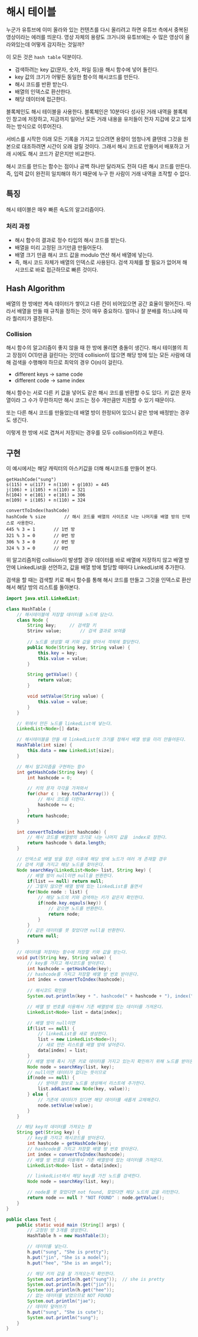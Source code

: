 # 해시 테이블

누군가 유튜브에 이미 올라와 있는 컨텐츠를 다시 올리려고 하면 유튜브 측에서 중복된 영상이라는 에러를 띄운다. 영상 자체의 용량도 크거니와 유튜브에는 수 많은 영상이 올라와있는데 어떻게 감지하는 것일까?

이 모든 것은 `hash table` 덕분이다.

- 검색하려는 key 값(문자, 숫자, 파일 등)을 해시 함수에 넣어 돌린다.
 - key 값의 크기가 어떻든 동일한 함수의 해시코드를 만든다.
- 해시 코드를 반환 받는다.
- 배열의 인덱스로 환산한다.
- 해당 데이터에 접근한다.

블록체인도 해시 테이블을 사용한다. 블록체인은 10분마다 성사된 거래 내역을 블록체인 창고에 저장하고, 지금까지 일어난 모든 거래 내용을 유저들이 전자 지갑에 갖고 있게 하는 방식으로 이루어진다. 

서비스를 시작한 이래 모든 기록을 가지고 있으려면 용량이 엄청나게 클텐데 그것을 원본으로 대조하려면 시간이 오래 걸릴 것이다. 그래서 해시 코드로 만들어서 배포하고 거래 시에도 해시 코드가 같은지만 비교한다. 

해시 코드를 만드는 함수는 점이나 공백 하나만 달라져도 전혀 다른 해시 코드를 만든다. 즉, 입력 값이 완전히 일치해야 하기 때문에 누구 한 사람이 거래 내역을 조작할 수 없다.

## 특징

해시 테이블은 매우 빠른 속도의 알고리즘이다.

### 처리 과정

- 해시 함수의 결과로 정수 타입의 해시 코드를 받는다.
- 배열을 미리 고정된 크기만큼 만들어둔다.
- 배열 크기 만큼 해시 코드 값을 modulo 연산 해서 배열에 넣는다.
- 즉, 해시 코드 자체가 배열의 인덱스로 사용된다. 검색 자체를 할 필요가 없어져 해시코드로 바로 접근하므로 빠른 것이다.

## Hash Algorithm

배열의 한 방에만 계속 데이터가 쌓이고 다른 칸이 비어있으면 공간 효율이 떨어진다. 따라서 배열을 만들 때 규칙을 정하는 것이 매우 중요하다. 얼마나 잘 분배를 하느냐에 따라 퀄리티가 결정된다.

### Collision

해시 함수의 알고리즘이 좋지 않을 때 한 방에 몰리면 충돌이 생긴다. 해시 테이블의 최고 장점이 O(1)만큼 걸린다는 것인데 collision이 많으면 해당 방에 있는 모든 사람에 대해 검색을 수행해야 하므로 최악의 경우 O(n)이 걸린다.

- different keys -> same code
- different code -> same index

해시 함수는 서로 다른 키 값을 넣어도 같은 해시 코드를 반환할 수도 있다. 키 값은 문자열이라 그 수가 무한하지만 해시 코드는 정수 개만큼만 지원할 수 있기 때문이다.

또는 다른 해시 코드를 만들었는데 배열 방이 한정되어 있으니 같은 방에 배정받는 경우도 생긴다.

이렇게 한 방에 서로 겹쳐서 저장되는 경우를 모두 collision이라고 부른다.

## 구현

이 예시에서는 해당 캐릭터의 아스키값을 더해 해시코드를 만들어 본다.

```text
getHashCode("sung")
s(115) + u(117) + n(110) + g(103) = 445
j(106) + i(105) + n(110) = 321
h(104) + e(101) + e(101) = 306
m(109) + i(105) + n(110) = 324

convertToIndex(hashCode)
hashCode % size       // 해시 코드를 배열의 사이즈로 나눈 나머지를 배열 방의 인덱스로 사용한다.
445 % 3 = 1       // 1번 방 
321 % 3 = 0       // 0번 방
306 % 3 = 0       // 0번 방
324 % 3 = 0       // 0번 
```

위 알고리즘처럼 collision이 발생할 경우 데이터를 바로 배열에 저장하지 않고 배열 방 안에 LinkedList을 선언하고, 값을 배열 방에 할당할 때마다 LinkedList에 추가한다.

검색을 할 때는 검색할 키로 해시 함수를 통해 해시 코드를 만들고 그것을 인덱스로 환산해서 해당 방의 리스트를 돌아본다.

```java
import java.util.LinkedList;

class HashTable {
    // 해시테이블에 저장할 데이터를 노드에 담는다.
    class Node {
        String key;     // 검색할 키
        Strinv value;       // 검색 결과로 보여줄 
        
        // 노드를 생성할 때 키와 값을 받아서 객체에 할당한다.
        public Node(String key, String value) {
            this.key = key;
            this.value = value;
        }

        String getValue() {
            return value;
        }

        void setValue(String value) {
            this.value = value;
        }
    }

    // 위에서 만든 노드를 linkedList에 넣는다.
    LinkedList<Node>[] data;

    // 해시테이블을 만들 때 linkedList의 크기를 정해서 배열 방을 미리 만들어둔다.
    HashTable(int size) {
        this.data = new LinkedList[size];
    }

    // 해시 알고리즘을 구현하는 함수
    int getHashCode(String key) {
        int hashcode = 0;

        // 키의 문자 각각을 가져와서
        for(char c : key.toCharArray()) {
            // 해시 코드를 더한다.
            hashcode += c;
        }
        return hashcode;
    }

    int convertToIndex(int hashcode) {
        // 해시 코드를 배열방의 크기로 나눈 나머지 값을  index로 정한다. 
        return hashcode % data.length;
    }

    // 인덱스로 배열 방을 찾은 이후에 해당 방에 노드가 여러 개 존재할 경우
    // 검색 키를 가지고 해당 노드를 찾아온다.
    Node searchKey(LinkedList<Node> list, String key) {
        // 배열 방이 null이면 null을 반환한다.
        if(list == null) return null;
        // 그렇지 않으면 배열 방에 있는 linkedList를 돌면서 
        for(Node node : list) {
            // 해당 노드의 키와 검색하는 키가 같은지 확인한다.
            if(node.key.eqauls(key)) {
                // 같으면 노드를 반환한다.
                return node;
            }
        }
        // 같은 데이터를 못 찾았다면 null을 반환한다.
        return null;
    }

    // 데이터를 저장하는 함수에 저장할 키와 값을 받는다. 
    void put(String key, String value) {
        // key를 가지고 해시코드를 받아온다.
        int hashcode = getHashCode(key);
        // hashcode를 가지고 저장할 배열 방 번호 받아온다.
        int index = convertToIndex(hashcode);
        
        // 해시코드 확인용
        System.out.println(key + ". hashcode(" + hashcode + "), index(" + index + ")");

        // 배열 방 번호를 이용해서 기존 배열방에 있는 데이터를 가져온다.
        LinkedList<Node> list = data[index];

        // 배열 방이 null이면
        if(list == null) {
            // linkedList를 새로 생성한다.
            list = new LinkedList<Node>();
            // 새로 만든 리스트를 배열 방에 넣어준다.
            data[index] = list;
        }
        // 배열 방에 혹시 기존 키로 데이터를 가지고 있는지 확인하기 위해 노드를 받아온다.
        Node node = searchKey(list, key);
        // null이면 데이터가 없다는 뜻이므로
        if(node == null) {
            // 받아온 정보로 노드를 생성해서 리스트에 추가한다.
            list.addLast(new Node(key, value));
        } else {
            // 기존에 데이터가 있다면 해당 데이터를 새롭게 교체해준다.
            node.setValue(value);
        }
    }

    // 해당 key의 데이터를 가져오는 함
    String get(String key) {
        // key를 가지고 해시코드를 받아온다.
        int hashcode = getHashCode(key);
        // hashcode를 가지고 저장할 배열 방 번호 받아온다.
        int index = convertToIndex(hashcode);
        // 배열 방 번호를 이용해서 기존 배열방에 있는 데이터를 가져온다.
        LinkedList<Node> list = data[index];

        // linkedList에서 해당 key를 가진 노드를 검색한다.
        Node node = searchKey(list, key);

        // node를 못 찾았다면 not found, 찾았다면 해당 노드의 값을 리턴한다.
        return node == null ? "NOT FOUND" : node.getValue();
    }
}

public class Test {
    public static void main (String[] args) {
        // 고정된 방 3개를 생성한다.
        HashTable h = new HashTable(3);

        // 데이터를 넣는다.
        h.put("sung", "She is pretty");
        h.put("jin", "She is a model");
        h.put("hee", "She is an angel");

        // 해당 키의 값을 잘 가져오는지 확인한다.
        System.out.println(h.get("sung"));  // she is pretty
        System.out.println(h.get("jin"));
        System.out.println(h.get("hee"));
        // 없는 데이터를 넣었으므로 NOT FOUND
        System.out.println("jae");
        // 데이터 덮어쓰기
        h.put("sung", "She is cute");
        System.out.println("sung");
    }
}
```